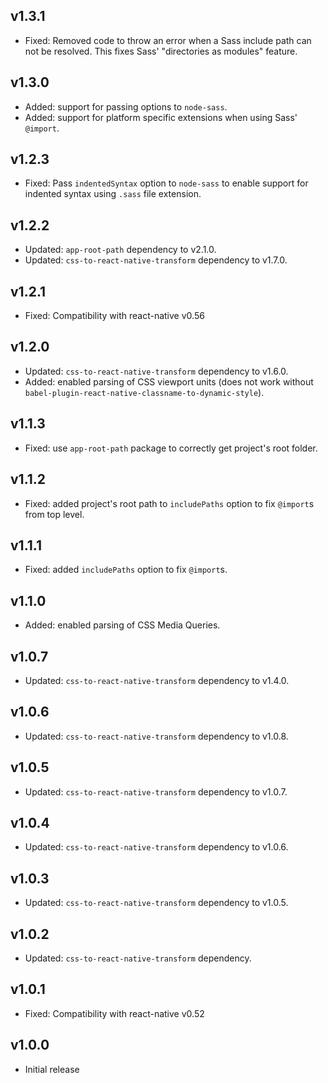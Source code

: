 ## v1.3.1

- Fixed: Removed code to throw an error when a Sass include path can not be resolved. This fixes Sass' "directories as modules" feature.

## v1.3.0

- Added: support for passing options to `node-sass`.
- Added: support for platform specific extensions when using Sass' `@import`.

## v1.2.3

- Fixed: Pass `indentedSyntax` option to `node-sass` to enable support for indented syntax using `.sass` file extension.

## v1.2.2

- Updated: `app-root-path` dependency to v2.1.0.
- Updated: `css-to-react-native-transform` dependency to v1.7.0.

## v1.2.1

- Fixed: Compatibility with react-native v0.56

## v1.2.0

- Updated: `css-to-react-native-transform` dependency to v1.6.0.
- Added: enabled parsing of CSS viewport units (does not work without `babel-plugin-react-native-classname-to-dynamic-style`).

## v1.1.3

- Fixed: use `app-root-path` package to correctly get project's root folder.

## v1.1.2

- Fixed: added project's root path to `includePaths` option to fix `@import`s from top level.

## v1.1.1

- Fixed: added `includePaths` option to fix `@import`s.

## v1.1.0

- Added: enabled parsing of CSS Media Queries.

## v1.0.7

- Updated: `css-to-react-native-transform` dependency to v1.4.0.

## v1.0.6

- Updated: `css-to-react-native-transform` dependency to v1.0.8.

## v1.0.5

- Updated: `css-to-react-native-transform` dependency to v1.0.7.

## v1.0.4

- Updated: `css-to-react-native-transform` dependency to v1.0.6.

## v1.0.3

- Updated: `css-to-react-native-transform` dependency to v1.0.5.

## v1.0.2

- Updated: `css-to-react-native-transform` dependency.

## v1.0.1

- Fixed: Compatibility with react-native v0.52

## v1.0.0

- Initial release
